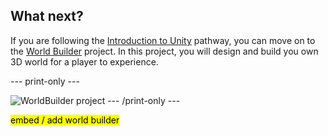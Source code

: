 ## What next?

If you are following the [Introduction to Unity](https://projects.raspberrypi.org/en/raspberrypi/unity-intro) pathway, you can move on to the [World Builder](https://projects.raspberrypi.org/en/projects/world-builder) project. In this project, you will design and build you own 3D world for a player to experience.

--- print-only ---

![WorldBuilder project](images/worldbuilder-project.png)
--- /print-only ---

<mark> embed / add world builder </mark> 